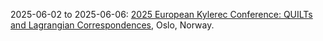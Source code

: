 2025-06-02 to 2025-06-06: [2025 European Kylerec Conference: QUILTs and Lagrangian Correspondences](https://www.mn.uio.no/math/english/research/events/conferences/2025-european-kylerec/ "The conference explores QUILTs and Lagrangian correspondences in symplectic geometry. Topics include Fukaya categories, mirror symmetry, and homological algebra. Discussions cover applications in string theory and algebraic geometry, emphasizing geometric structures and categorical frameworks."), Oslo, Norway.

